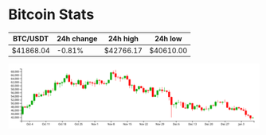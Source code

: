 # Bitcoin Stats

BTC/USDT|24h change|24h high|24h low|
|---|---|---|---|
|$41868.04|-0.81%|$42766.17|$40610.00|

<img src="./chart.svg">
